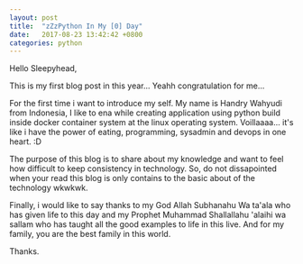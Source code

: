 ```yaml
---
layout: post
title:  "zZzPython In My [0] Day"
date:   2017-08-23 13:42:42 +0800
categories: python
---
```


Hello Sleepyhead,

This is my first blog post in this year... Yeahh congratulation for me...

For the first time i want to introduce my self. My name is Handry Wahyudi from Indonesia, I like to ena while creating application using python build inside docker container system at the linux operating system. Voillaaaa... it's like i have the power of eating, programming, sysadmin and devops in one heart. :D

The purpose of this blog is to share about my knowledge and want to feel how difficult to keep consistency in technology. So, do not dissapointed when your read this blog is only contains to the basic about of the technology wkwkwk.

Finally, i would like to say thanks to my God Allah Subhanahu Wa ta'ala who has given life to this day and my Prophet Muhammad Shallallahu 'alaihi wa sallam who has taught all the good examples to life in this live. And for my family, you are the best family in this world.

Thanks.


